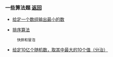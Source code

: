 ### 一些算法题 [返回](../)

- [给定一个数组输出最小的数](min_num.go)
- [排序算法](sort.go)

        快排和冒泡
        
- [给定10亿个随机数，取其中最大的10个值（分治）](top10_2.go)